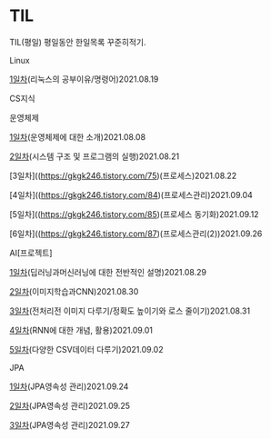 # TIL
TIL(평일)
평일동안 한일목록 꾸준히적기.

Linux

[1일차](Linux/1일차.md)(리눅스의 공부이유/명령어)2021.08.19

CS지식

운영체제

[1일차](https://gkgk246.tistory.com/71)(운영체제에 대한 소개)2021.08.08

[2일차](https://gkgk246.tistory.com/74)(시스템 구조 및 프로그램의 실행)2021.08.21

[3일차]((https://gkgk246.tistory.com/75)(프로세스)2021.08.22

[4일차]((https://gkgk246.tistory.com/84)(프로세스관리)2021.09.04

[5일차]((https://gkgk246.tistory.com/85)(프로세스 동기화)2021.09.12

[6일차]((https://gkgk246.tistory.com/87)(프로세스관리(2))2021.09.26

AI[프로젝트]

[1일차](https://gkgk246.tistory.com/78)(딥러닝과머신러닝에 대한 전반적인 설명)2021.08.29

[2일차](https://gkgk246.tistory.com/79)(이미지학습과CNN)2021.08.30

[3일차](https://gkgk246.tistory.com/80)(전처리전 이미지 다루기/정확도 높이기와 로스 줄이기)2021.08.31

[4일차](https://gkgk246.tistory.com/81)(RNN에 대한 개념, 활용)2021.09.01

[5일차](https://gkgk246.tistory.com/83)(다양한 CSV데이터 다루기)2021.09.02


JPA

[1일차](https://www.notion.so/1d9f3d2b863b4f24ae6e638072fe0b85?p=f42dd7c39dad4df391a5aa1a355f8e63)(JPA영속성 관리)2021.09.24

[2일차](https://www.notion.so/1d9f3d2b863b4f24ae6e638072fe0b85?p=f42dd7c39dad4df391a5aa1a355f8e63)(JPA영속성 관리)2021.09.25

[3일차](https://www.notion.so/1d9f3d2b863b4f24ae6e638072fe0b85?p=f42dd7c39dad4df391a5aa1a355f8e63)(JPA영속성 관리)2021.09.27

